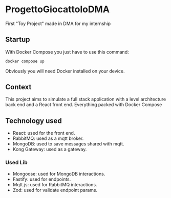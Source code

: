 # ProgettoGiocattoloDMA
First "Toy Project" made in DMA for my internship

## Startup
With Docker Compose you just have to use this command:
``` sh
docker compose up
```
Obviously you will need Docker installed on your device.

## Context
This project aims to simulate a full stack application with a level architecture back end and a React front end. Everything packed with Docker Compose

## Technology used
- React: used for the front end.
- RabbitMQ: used as a mqtt broker.
- MongoDB: used to save messages shared with mqtt.
- Kong Gateway: used as a gateway.

### Used Lib
- Mongoose: used for MongoDB interactions.
- Fastify: used for endpoints.
- Mqtt.js: used for RabbitMQ interactions.
- Zod: used for validate endpoint params.